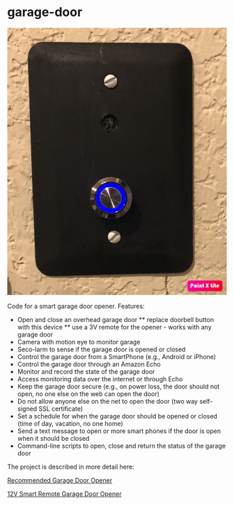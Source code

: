 # garage-door

![alt text](https://github.com/dumbo25/garage-door/blob/main/wall%20mount.png?raw=true)

Code for a smart garage door opener. Features:
  * Open and close an overhead garage door 
  ** replace doorbell button with this device
  ** use a 3V remote for the opener - works with any garage door
  * Camera with motion eye to monitor garage
  * Seco-larm to sense if the garage door is opened or closed
  * Control the garage door from a SmartPhone (e.g., Android or iPhone) 
  * Control the garage door through an Amazon Echo
  * Monitor and record the state of the garage door 
  * Access monitoring data over the internet or through Echo
  * Keep the garage door secure (e.g., on power loss, the door should not open, no one else on the web can open the door)
  * Do not allow anyone else on the net to open the door (two way self-signed SSL certificate)
  * Set a schedule for when the garage door should be opened or closed (time of day, vacation, no one home)
  * Send a text message to open or more smart phones if the door is open when it should be closed
  * Command-line scripts to open, close and return the status of the garage door

The project is described in more detail here:

[Recommended Garage Door Opener](https://sites.google.com/site/cartwrightraspberrypiprojects/home/home-automation-categories/access-control/smart-overhead-door-opener-1)

[12V Smart Remote Garage Door Opener](https://sites.google.com/site/cartwrightraspberrypiprojects/home/home-automation-categories/access-control/garage-door-opener?authuser=0)




